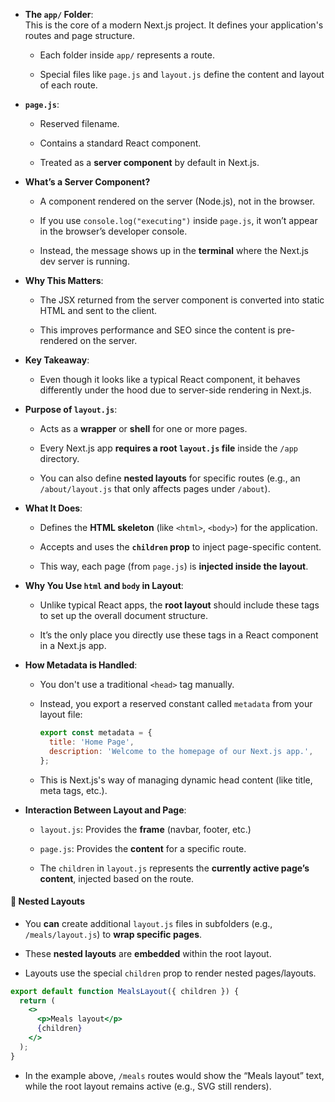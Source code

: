 

- **The `app/` Folder**:  
    This is the core of a modern Next.js project. It defines your application's routes and page structure.
    
    - Each folder inside `app/` represents a route.
        
    - Special files like `page.js` and `layout.js` define the content and layout of each route.
        
- **`page.js`**:
    
    - Reserved filename.
        
    - Contains a standard React component.
        
    - Treated as a **server component** by default in Next.js.
        
- **What’s a Server Component?**
    
    - A component rendered on the server (Node.js), not in the browser.
        
    - If you use `console.log("executing")` inside `page.js`, it won’t appear in the browser’s developer console.
        
    - Instead, the message shows up in the **terminal** where the Next.js dev server is running.
        
- **Why This Matters**:
    
    - The JSX returned from the server component is converted into static HTML and sent to the client.
        
    - This improves performance and SEO since the content is pre-rendered on the server.
        
- **Key Takeaway**:
    
    - Even though it looks like a typical React component, it behaves differently under the hood due to server-side rendering in Next.js.




- **Purpose of `layout.js`**:
    
    - Acts as a **wrapper** or **shell** for one or more pages.
        
    - Every Next.js app **requires a root `layout.js` file** inside the `/app` directory.
        
    - You can also define **nested layouts** for specific routes (e.g., an `/about/layout.js` that only affects pages under `/about`).
        
- **What It Does**:
    
    - Defines the **HTML skeleton** (like `<html>`, `<body>`) for the application.
        
    - Accepts and uses the **`children` prop** to inject page-specific content.
        
    - This way, each page (from `page.js`) is **injected inside the layout**.
        
- **Why You Use `html` and `body` in Layout**:
    
    - Unlike typical React apps, the **root layout** should include these tags to set up the overall document structure.
        
    - It’s the only place you directly use these tags in a React component in a Next.js app.
        
- **How Metadata is Handled**:
    
    - You don't use a traditional `<head>` tag manually.
        
    - Instead, you export a reserved constant called `metadata` from your layout file:
        
        ```js
        export const metadata = {
          title: 'Home Page',
          description: 'Welcome to the homepage of our Next.js app.',
        };
        ```
        
    - This is Next.js's way of managing dynamic head content (like title, meta tags, etc.).
        
- **Interaction Between Layout and Page**:
    
    - `layout.js`: Provides the **frame** (navbar, footer, etc.)
        
    - `page.js`: Provides the **content** for a specific route.
        
    - The `children` in `layout.js` represents the **currently active page’s content**, injected based on the route.
        


#### 🧩 Nested Layouts 

- You **can** create additional `layout.js` files in subfolders (e.g., `/meals/layout.js`) to **wrap specific pages**.
    
- These **nested layouts** are **embedded** within the root layout.
    
- Layouts use the special `children` prop to render nested pages/layouts.
    

```jsx
export default function MealsLayout({ children }) {
  return (
    <>
      <p>Meals layout</p>
      {children}
    </>
  );
}
```

- In the example above, `/meals` routes would show the “Meals layout” text, while the root layout remains active (e.g., SVG still renders).
    
